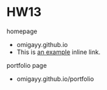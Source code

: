 HW13
========

 homepage
+ omigayy.github.io
+ This is [an example](omigayy.github.io "Title") inline link.

 portfolio page
+ omigayy.github.io/portfolio
